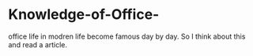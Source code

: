 # Knowledge-of-Office-
office life in modren life become famous day by day. So I think about this and read a article.
